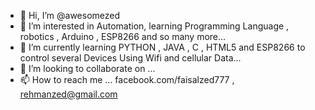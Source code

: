 - 👋 Hi, I’m @awesomezed
- 👀 I’m interested in Automation, learning Programming Language , robotics , Arduino , ESP8266 and so many more...
- 🌱 I’m currently learning PYTHON , JAVA , C , HTML5 and ESP8266 to control several Devices Using Wifi and cellular Data...
- 💞️ I’m looking to collaborate on ...
- 📫 How to reach me ... facebook.com/faisalzed777 , rehmanzed@gmail.com

<!---
awesomezed/awesomezed is a ✨ special ✨ repository because its `README.md` (this file) appears on your GitHub profile.
You can click the Preview link to take a look at your changes.
--->
